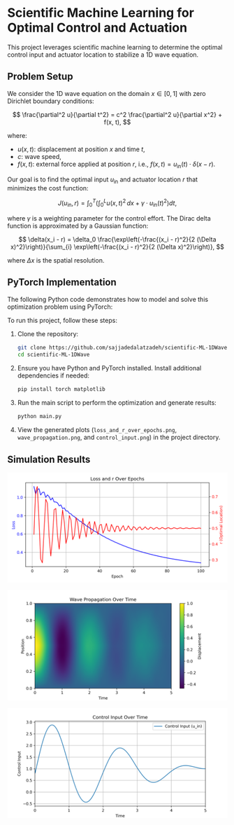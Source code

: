 # Scientific Machine Learning for Optimal Control and Actuation

This project leverages scientific machine learning to determine the optimal control input and actuator location to stabilize a 1D wave equation.

## Problem Setup

We consider the 1D wave equation on the domain $x \in [0, 1]$ with zero Dirichlet boundary conditions:

$$
\frac{\partial^2 u}{\partial t^2} = c^2 \frac{\partial^2 u}{\partial x^2} + f(x, t),
$$

where:
- $u(x, t)$: displacement at position $x$ and time $t$,
- $c$: wave speed,
- $f(x, t)$: external force applied at position $r$, i.e., $f(x, t) = u_{\text{in}}(t) \cdot \delta(x - r)$.

Our goal is to find the optimal input $u_{\text{in}}$ and actuator location $r$ that minimizes the cost function:

$$
J(u_{\text{in}}, r) = \int_0^T \left( \int_0^L u(x, t)^2 \, dx + \gamma \cdot u_{\text{in}}(t)^2 \right) dt,
$$

where $\gamma$ is a weighting parameter for the control effort. The Dirac delta function is approximated by a Gaussian function:

$$
\delta(x_i - r) = \delta_0 \frac{\exp\left(-\frac{(x_i - r)^2}{2 (\Delta x)^2}\right)}{\sum_{i} \exp\left(-\frac{(x_i - r)^2}{2 (\Delta x)^2}\right)},
$$

where $\Delta x$ is the spatial resolution.

## PyTorch Implementation

The following Python code demonstrates how to model and solve this optimization problem using PyTorch:

To run this project, follow these steps:

1. Clone the repository:
    ```bash
    git clone https://github.com/sajjadedalatzadeh/scientific-ML-1DWave.git
    cd scientific-ML-1DWave
    ```

2. Ensure you have Python and PyTorch installed. Install additional dependencies if needed:
    ```bash
    pip install torch matplotlib
    ```

3. Run the main script to perform the optimization and generate results:
    ```bash
    python main.py
    ```

4. View the generated plots (`loss_and_r_over_epochs.png`, `wave_propagation.png`, and `control_input.png`) in the project directory.

## Simulation Results
![](results/loss_and_r_over_epochs.png)

![](results/wave_propagation.png)

![](results/control_input.png)